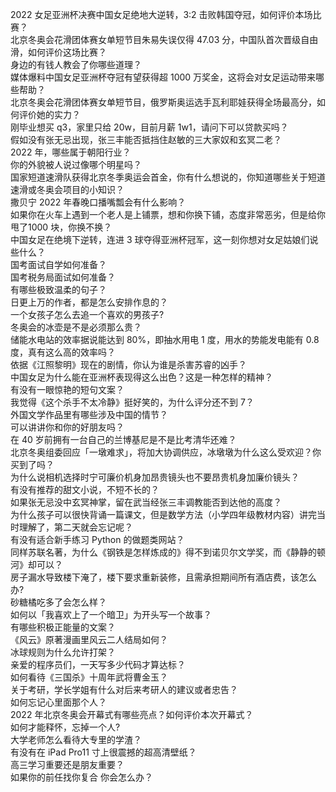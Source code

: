 2022 女足亚洲杯决赛中国女足绝地大逆转，3:2 击败韩国夺冠，如何评价本场比赛？  
北京冬奥会花滑团体赛女单短节目朱易失误仅得 47.03 分，中国队首次晋级自由滑，如何评价这场比赛？  
身边的有钱人教会了你哪些道理？  
媒体爆料中国女足亚洲杯夺冠有望获得超 1000 万奖金，这将会对女足运动带来哪些帮助？  
北京冬奥会花滑团体赛女单短节目，俄罗斯奥运选手瓦利耶娃获得全场最高分，如何评价她的实力？  
刚毕业想买 q3，家里只给 20w，目前月薪 1w1，请问下可以贷款买吗？  
假如没有张无忌出现，张三丰能否抵挡住赵敏的三大家奴和玄冥二老？  
2022 年，哪些属于朝阳行业？  
你的外貌被人说过像哪个明星吗？  
国家短道速滑队获得北京冬季奥运会首金，你有什么想说的，你知道哪些关于短道速滑或冬奥会项目的小知识？  
撒贝宁 2022 年春晚口播嘴瓢会有什么影响？  
如果你在火车上遇到一个老人是上铺票，想和你换下铺，态度非常恶劣，但是给你甩了1000 块，你换不换？  
中国女足在绝境下逆转，连进 3 球夺得亚洲杯冠军，这一刻你想对女足姑娘们说些什么？  
国考面试自学如何准备？  
国考税务局面试如何准备？  
有哪些极致温柔的句子？  
日更上万的作者，都是怎么安排作息的？  
一个女孩子怎么去追一个喜欢的男孩子?  
冬奥会的冰壶是不是必须那么贵？  
储能水电站的效率据说能达到 80%，即抽水用电 1 度，用水的势能发电能有 0.8 度，真有这么高的效率吗？  
依据《江照黎明》现在的剧情，你认为谁是杀害苏睿的凶手？  
中国女足为什么能在亚洲杯表现得这么出色？这是一种怎样的精神？  
有没有一眼惊艳的短句文案？  
我觉得《这个杀手不太冷静》挺好笑的，为什么评分还不到 7？  
外国文学作品里有哪些涉及中国的情节？  
可以讲讲你和你的好朋友吗？  
在 40 岁前拥有一台自己的兰博基尼是不是比考清华还难？  
北京冬奥组委回应「一墩难求」，将加大协调供应，冰墩墩为什么这么受欢迎？你买到了吗？  
为什么说相机选择时宁可廉价机身加昂贵镜头也不要昂贵机身加廉价镜头？  
有没有推荐的甜文小说，不短不长的？  
如果张无忌没中玄冥神掌，留在武当经张三丰调教能否到达他的高度？  
为什么孩子可以很快背诵一篇课文，但是数学方法（小学四年级教材内容）讲完当时理解了，第二天就会忘记呢？  
有没有适合新手练习 Python 的做题类网站？  
同样苏联名著，为什么《钢铁是怎样炼成的》得不到诺贝尔文学奖，而《静静的顿河》却可以？  
房子漏水导致楼下淹了，楼下要求重新装修，且需承担期间所有酒店费，该怎么办?  
砂糖橘吃多了会怎么样？  
如何以「我喜欢上了一个暗卫」为开头写一个故事？  
有哪些积极正能量的文案？  
《风云》原著漫画里风云二人结局如何？  
冰球规则为什么允许打架？  
亲爱的程序员们，一天写多少代码才算达标？  
如何看待《三国杀》十周年武将曹金玉？  
关于考研，学长学姐有什么对后来考研人的建议或者忠告？  
如何忘记心里面那个人？  
2022 年北京冬奥会开幕式有哪些亮点？如何评价本次开幕式？  
如何才能释怀，忘掉一个人?  
大学老师怎么看待大专里的学渣？  
有没有在 iPad Pro11 寸上很震撼的超高清壁纸？  
高三学习重要还是朋友重要？  
如果你的前任找你复合 你会怎么办？  
